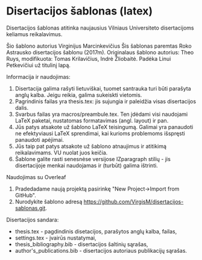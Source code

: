 Disertacijos šablonas (latex)
=============================

Disertacijos šablonas atitinka naujausius Vilniaus Universiteto disertacijoms keliamus reikalavimus. 

Šio šablono autorius Virginijus Marcinkevičius
Šis šablonas paremtas Roko Astrausko disertacijos šablonu (2017m). 
Originalaus šablono autorius: Theo Ruys, modifikuota: Tomas Krilavičius, Indrė Žliobaitė. Padėka Linui Petkevičiui už titulinį lapą.


Informacija ir naudojimas:

1. Disertacija galima rašyti lietuviškai, tuomet santrauka turi būti parašyta anglų kalba. Jeigu reikia, galima sukeiskti vietomis. 
2. Pagrindinis failas yra thesis.tex: jis sujungia ir paleidžia visas disertacijos dalis.
3. Svarbus failas yra macros/preambule.tex. Ten įdėdami visi naudojami LaTeX paketai, nustatomas formatavimas (angl. layout) ir pan.
4. Jūs patys atsakote už šablono LaTeX teisingumą. Galimai yra panaudoti ne efektyviausi LaTeX sprendimai, kai kurioms problemoms išspręsti panaudoti apėjimai.
5. Jūs taip pat patys atsakote už šablono atnaujimus ir atitikimą reikalavimams. VU nuolat juos keičia.
6. Šablone galite rasti senesnėse versijose IZparagraph stilių - jis disertacijoje menkai naudojamas ir (turbūt) galima ištrinti.  


Naudojimas su Overleaf
1. Pradedadame naują projektą pasirinkę "New Project->Import from GitHub".
2. Nurodykite šablono adresą https://github.com/VirgisM/disertacijos-sablonas.git.


Disertacijos sandara:
- thesis.tex - pagdindinis disetacijos, parašytos anglų kalba, failas,
- settings.tex - įvairūs nustatymai,
- thesis_bibliography.bib - disertacijos šaltinių sąrašas,
- author's_publications.bib - disertacijos autoriaus publikacijų sąrašas.